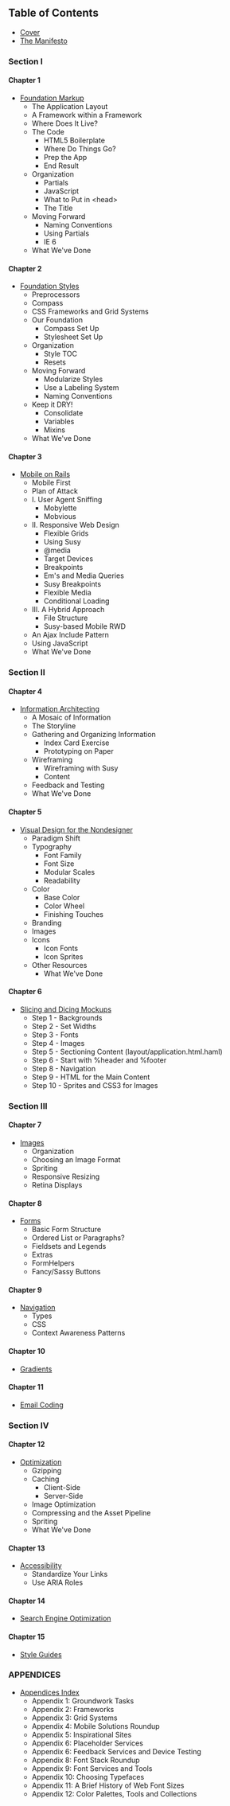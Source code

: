 Table of Contents
-----------------

- [Cover][]
- [The Manifesto][]

### Section I

#### Chapter 1
- [Foundation Markup][Chapter 1]
  -  The Application Layout
    - A Framework within a Framework
    - Where Does It Live?
  - The Code
    - HTML5 Boilerplate
    - Where Do Things Go?
    - Prep the App
    - End Result
  - Organization
    - Partials
    - JavaScript
    - What to Put in \<head>
    - The Title
  - Moving Forward
    - Naming Conventions
    - Using Partials
    - IE 6
  - What We've Done

#### Chapter 2
- [Foundation Styles][Chapter 2]
  - Preprocessors
  - Compass
  - CSS Frameworks and Grid Systems
  - Our Foundation
    - Compass Set Up
    - Stylesheet Set Up
  - Organization
    - Style TOC
    - Resets
  - Moving Forward
    - Modularize Styles
    - Use a Labeling System
    - Naming Conventions
  - Keep it DRY!
    - Consolidate
    - Variables
    - Mixins
  - What We've Done

#### Chapter 3
- [Mobile on Rails][Chapter 3]
  - Mobile First
  - Plan of Attack
  - I. User Agent Sniffing
    - Mobylette
    - Mobvious
  - II. Responsive Web Design
    - Flexible Grids
    - Using Susy
    - @media
    - Target Devices
    - Breakpoints
    - Em's and Media Queries
    - Susy Breakpoints
    - Flexible Media
    - Conditional Loading
  - III. A Hybrid Approach
    - File Structure
    - Susy-based Mobile RWD
  - An Ajax Include Pattern
  - Using JavaScript
  - What We've Done

### Section II

#### Chapter 4
- [Information Architecting][Chapter 4]
  - A Mosaic of Information
  - The Storyline
  - Gathering and Organizing Information
    - Index Card Exercise
    - Prototyping on Paper
  - Wireframing
    - Wireframing with Susy
    - Content
  - Feedback and Testing
  - What We've Done

#### Chapter 5
- [Visual Design for the Nondesigner][Chapter 5]
  - Paradigm Shift
  - Typography
    - Font Family
    - Font Size
    - Modular Scales
    - Readability
  - Color
    - Base Color
    - Color Wheel
    - Finishing Touches
  - Branding
  - Images
  - Icons
    - Icon Fonts
    - Icon Sprites
  - Other Resources
    - What We've Done

#### Chapter 6
- [Slicing and Dicing Mockups][Chapter 6]
  - Step 1 - Backgrounds
  - Step 2 - Set Widths
  - Step 3 - Fonts
  - Step 4 - Images
  - Step 5 - Sectioning Content (layout/application.html.haml)
  - Step 6 - Start with %header and %footer
  - Step 8 - Navigation
  - Step 9 - HTML for the Main Content
  - Step 10 - Sprites and CSS3 for Images

### Section III

#### Chapter 7
- [Images][]
  - Organization
  - Choosing an Image Format
  - Spriting
  - Responsive Resizing
  - Retina Displays

#### Chapter 8
- [Forms][]
  - Basic Form Structure
  - Ordered List or Paragraphs?
  - Fieldsets and Legends
  - Extras
  - FormHelpers
  - Fancy/Sassy Buttons

#### Chapter 9
- [Navigation][]
  - Types
  - CSS
  - Context Awareness Patterns

#### Chapter 10
- [Gradients][]

#### Chapter 11
- [Email Coding][]

### Section IV

#### Chapter 12
- [Optimization][]
  - Gzipping
  - Caching
    - Client-Side
    - Server-Side
  - Image Optimization
  - Compressing and the Asset Pipeline
  - Spriting
  - What We've Done

#### Chapter 13
- [Accessibility][]
  - Standardize Your Links
  - Use ARIA Roles

#### Chapter 14
- [Search Engine Optimization][]

#### Chapter 15
- [Style Guides][]

### APPENDICES

- [Appendices Index][Appendices]
  - Appendix 1: Groundwork Tasks
  - Appendix 2: Frameworks
  - Appendix 3: Grid Systems
  - Appendix 4: Mobile Solutions Roundup
  - Appendix 5: Inspirational Sites
  - Appendix 6: Placeholder Services
  - Appendix 6: Feedback Services and Device Testing
  - Appendix 8: Font Stack Roundup
  - Appendix 9: Font Services and Tools
  - Appendix 10: Choosing Typefaces
  - Appendix 11: A Brief History of Web Font Sizes
  - Appendix 12: Color Palettes, Tools and Collections

[Cover]:                https://github.com/maxxiimo/the-front-end-manifesto/blob/master/cover.md
[The Manifesto]:        https://github.com/maxxiimo/the-front-end-manifesto/blob/master/the-manifesto.md
[Chapter 1]:            https://github.com/maxxiimo/the-front-end-manifesto/blob/master/foundation-markup.md
[Chapter 2]:            https://github.com/maxxiimo/the-front-end-manifesto/blob/master/foundation-styles.md
[Chapter 3]:            https://github.com/maxxiimo/the-front-end-manifesto/blob/master/mobile-on-rails.md
[Chapter 4]:            https://github.com/maxxiimo/the-front-end-manifesto/blob/master/information-architecting.md
[Chapter 5]:            https://github.com/maxxiimo/the-front-end-manifesto/blob/master/visual-design-for-the-nondesigner.md
[Chapter 6]:            https://github.com/maxxiimo/the-front-end-manifesto/blob/master/slicing-and-dicing-mockups.md
[Images]:               https://github.com/maxxiimo/the-front-end-manifesto/blob/master/images.md
[Forms]:                https://github.com/maxxiimo/the-front-end-manifesto/blob/master/forms.md
[Navigation]:           https://github.com/maxxiimo/the-front-end-manifesto/blob/master/navigation.md
[Gradients]:            https://github.com/maxxiimo/the-front-end-manifesto/blob/master/gradients.md
[Email Coding]:         https://github.com/maxxiimo/the-front-end-manifesto/blob/master/email-coding.md
[Refactoring]:          https://github.com/maxxiimo/the-front-end-manifesto/blob/master/refactoring.md
[Optimization]:         https://github.com/maxxiimo/the-front-end-manifesto/blob/master/optimization.md
[Accessibility]:        https://github.com/maxxiimo/the-front-end-manifesto/blob/master/accessibility.md
[Search Engine Optimization]: https://github.com/maxxiimo/the-front-end-manifesto/blob/master/search-engine-optimization.md
[Style Guides]:         https://github.com/maxxiimo/the-front-end-manifesto/blob/master/style-guides.md
[Appendices]:           https://github.com/maxxiimo/the-front-end-manifesto/blob/master/appendices.md
